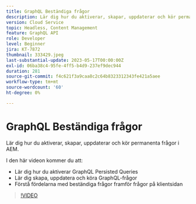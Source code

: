 ```yaml
---
title: GraphQL Beständiga frågor
description: Lär dig hur du aktiverar, skapar, uppdaterar och kör permanenta frågor i AEM.
version: Cloud Service
topic: Headless, Content Management
feature: GraphQL API
role: Developer
level: Beginner
jira: KT-7872
thumbnail: 333429.jpeg
last-substantial-update: 2023-05-17T00:00:00Z
exl-id: 06ba38c4-95fe-4ff5-b4d9-237ef9dec944
duration: 281
source-git-commit: f4c621f3a9caa8c2c64b8323312343fe421a5aee
workflow-type: tm+mt
source-wordcount: '60'
ht-degree: 0%

---
```


# GraphQL Beständiga frågor

Lär dig hur du aktiverar, skapar, uppdaterar och kör permanenta frågor i AEM.

I den här videon kommer du att:

+ Lär dig hur du aktiverar GraphQL Persisted Queries
+ Lär dig skapa, uppdatera och köra GraphQL-frågor
+ Förstå fördelarna med beständiga frågor framför frågor på klientsidan

>[!VIDEO](https://video.tv.adobe.com/v/333429?quality=12&learn=on)
